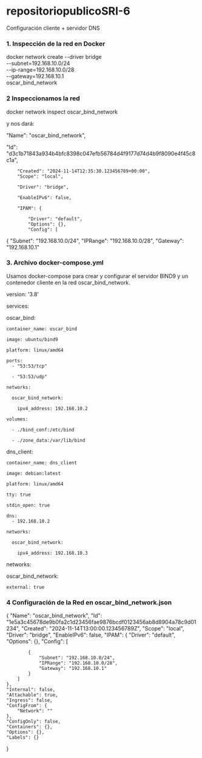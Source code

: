 # repositoriopublicoSRI-6
Configuración cliente + servidor DNS

### 1. Inspección de la red en Docker
docker network create --driver bridge \
  --subnet=192.168.10.0/24 \
  --ip-range=192.168.10.0/28 \
  --gateway=192.168.10.1 \
  oscar_bind_network
### 2 Inspeccionamos la red
docker network inspect oscar_bind_network

y nos dará: 

"Name": "oscar_bind_network",

"Id": "d3c1b71843a934b4bfc8398c047efb56784d4f9177d74d4b9f8090e4f45c8c1a",

        "Created": "2024-11-14T12:35:30.123456789+00:00",
        "Scope": "local",
        
        "Driver": "bridge",
        
        "EnableIPv6": false,
        
        "IPAM": {
        
            "Driver": "default",
            "Options": {},
            "Config": [
{
                    "Subnet": "192.168.10.0/24",
                    "IPRange": "192.168.10.0/28",
                    "Gateway": "192.168.10.1"
### 3. Archivo docker-compose.yml
Usamos docker-compose para crear y configurar el servidor BIND9 y un contenedor cliente en la red oscar_bind_network.

version: '3.8'

services:

  oscar_bind:
  
    container_name: oscar_bind
    
    image: ubuntu/bind9
    
    platform: linux/amd64
    
    ports:
      - "53:53/tcp"
      
      - "53:53/udp"
      
    networks:
    
      oscar_bind_network:
      
        ipv4_address: 192.168.10.2
        
    volumes:
    
      - ./bind_conf:/etc/bind
      
      - ./zone_data:/var/lib/bind

  dns_client:
  
    container_name: dns_client
    
    image: debian:latest
    
    platform: linux/amd64
    
    tty: true
    
    stdin_open: true
    
    dns:
      - 192.168.10.2
      
    networks:
    
      oscar_bind_network:
      
        ipv4_address: 192.168.10.3

networks:

  oscar_bind_network:
  
    external: true

### 4 Configuración de la Red en oscar_bind_network.json
{
    "Name": "oscar_bind_network",
    "Id": "1e5a3c45678de9b0fa2c1d23456fae9876bcdf0123456ab8d8904a78c9d01234",
    "Created": "2024-11-14T13:00:00.123456789Z",
    "Scope": "local",
    "Driver": "bridge",
    "EnableIPv6": false,
    "IPAM": {
        "Driver": "default",
        "Options": {},
        "Config": [
        
            {
                "Subnet": "192.168.10.0/24",
                "IPRange": "192.168.10.0/28",
                "Gateway": "192.168.10.1"
            }
        ]
    },
    "Internal": false,
    "Attachable": true,
    "Ingress": false,
    "ConfigFrom": {
        "Network": ""
    },
    "ConfigOnly": false,
    "Containers": {},
    "Options": {},
    "Labels": {}
}



